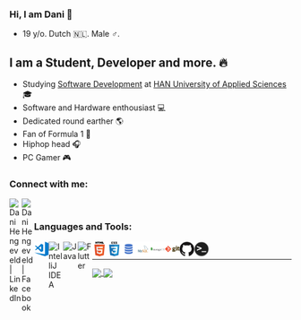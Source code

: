 ### Hi, I am Dani 👋
- 19 y/o. Dutch 🇳🇱. Male ♂.

## I am a Student, Developer and more. 🔥
- Studying [Software Development][study] at [HAN University of Applied Sciences][han] 🎓
- Software and Hardware enthousiast 💻
- Dedicated round earther 🌎
- Fan of Formula 1 🏁
- Hiphop head 🎧
- PC Gamer 🎮

### Connect with me:

[<img align="left" alt="Dani Hengeveld | LinkedIn" width="22px" src="https://cdn.jsdelivr.net/npm/simple-icons@v3/icons/linkedin.svg" />][linkedIn]
[<img align="left" alt="Dani Hengeveld | Facebook" width="22px" src="https://cdn.jsdelivr.net/npm/simple-icons@v3/icons/facebook.svg" />][linkedin]

<br>

### Languages and Tools:
[<img align="left" alt="Visual Studio Code" width="26px" src="https://raw.githubusercontent.com/github/explore/80688e429a7d4ef2fca1e82350fe8e3517d3494d/topics/visual-studio-code/visual-studio-code.png" />][vscode]
[<img align="left" alt="IntelliJ IDEA" width="26px" src="https://img.icons8.com/color/48/000000/intellij-idea.png"/>][intellij]
[<img align="left" alt="Java" width="26px" src="https://img.icons8.com/color/48/000000/java-coffee-cup-logo.png"/>][java]
[<img align="left" alt="Flutter" width="26px" src="https://img.icons8.com/color/48/000000/flutter.png"/>][flutter]
[<img align="left" alt="HTML5" width="26px" src="https://raw.githubusercontent.com/github/explore/80688e429a7d4ef2fca1e82350fe8e3517d3494d/topics/html/html.png" />][html5]
[<img align="left" alt="CSS3" width="26px" src="https://raw.githubusercontent.com/github/explore/80688e429a7d4ef2fca1e82350fe8e3517d3494d/topics/css/css.png" />][css]
[<img align="left" alt="SQL" width="26px" src="https://raw.githubusercontent.com/github/explore/80688e429a7d4ef2fca1e82350fe8e3517d3494d/topics/sql/sql.png" />][sql]
[<img align="left" alt="MySQL" width="26px" src="https://raw.githubusercontent.com/github/explore/80688e429a7d4ef2fca1e82350fe8e3517d3494d/topics/mysql/mysql.png" />][mysql]
[<img align="left" alt="MongoDB" width="26px" src="https://raw.githubusercontent.com/github/explore/80688e429a7d4ef2fca1e82350fe8e3517d3494d/topics/mongodb/mongodb.png" />][mongodb]
[<img align="left" alt="Git" width="26px" src="https://raw.githubusercontent.com/github/explore/80688e429a7d4ef2fca1e82350fe8e3517d3494d/topics/git/git.png" />][git]
[<img align="left" alt="GitHub" width="26px" src="https://raw.githubusercontent.com/github/explore/78df643247d429f6cc873026c0622819ad797942/topics/github/github.png" />][github]
[<img align="left" alt="Terminal" width="26px" src="https://raw.githubusercontent.com/github/explore/80688e429a7d4ef2fca1e82350fe8e3517d3494d/topics/terminal/terminal.png" />][terminal]

<br>

---

<a href="">
  <img align="center" src="https://github-readme-stats-mocha-five.vercel.app
/api?username=danihengeveld&show_icons=true&count_private=true&hide_border=true" />
</a><a href="">
<img align="center" src="https://github-readme-stats-mocha-five.vercel.app
/api/top-langs/?username=danihengeveld&show_icons=true&count_private=true&hide_border=true" />
</a>




[study]: https://www.han.nl/opleidingen/hbo/hbo-ict/voltijd/
[han]: https://www.han.nl/
[linkedIn]: https://www.linkedin.com/in/dani-hengeveld-9934211b9/
[facebook]: https://www.facebook.com/danihengeveld/
[vscode]: https://code.visualstudio.com/
[html5]: https://en.wikipedia.org/wiki/HTML5
[css]: https://nl.wikipedia.org/wiki/Cascading_Style_Sheets
[sql]: https://en.wikipedia.org/wiki/SQL
[mysql]: https://www.mysql.com/
[mongodb]: https://www.mongodb.com/
[git]: https://git-scm.com/
[github]: https://github.com/
[terminal]: https://en.wikipedia.org/wiki/Computer_terminal
[flutter]: https://flutter.dev/
[intellij]: https://www.jetbrains.com/idea/
[java]: https://openjdk.java.net/